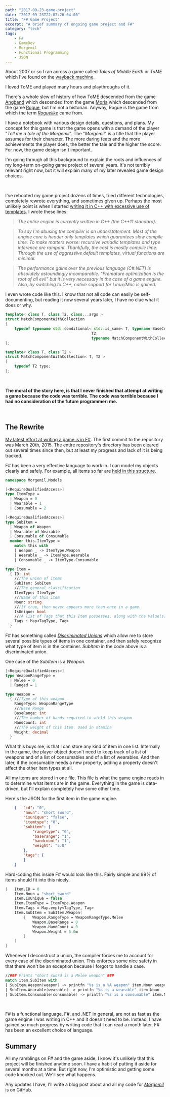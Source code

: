 ```yaml
---
path: "2017-09-23-game-project"
date: "2017-09-23T22:07:26-04:00"
title: "F# Game Project"
excerpt: "A brief summary of ongoing game project and F#"
category: "tech"
tags:
    - F#
    - GameDev
    - Morgemil
    - Functional Programming
    - JSON
---
```


About 2007 or so I ran across a game called _Tales of Middle Earth_ or _ToME_ which I've found on the [wayback machine][0]. 

I loved ToME and played many hours and playthroughs of it.

There's a whole slew of history of how ToME descended from the game [Angband][1] which descended from the game [Moria][2] which descended from the game [Rogue][3], but I'm not a historian. Anyway, Rogue is the game from which the term [_Roguelike_][4] came from.

I have a notebook with various design details, questions, and plans. My concept for this game is that the game opens with a demand of the player "_Tell me a tale of the Morgemil_". The "_Morgemil_" is a title that the player assumes for their character. The more daring feats and the more achievements the player does, the better the tale and the higher the score.  For now, the game design isn't important.

I'm going through all this background to explain the roots and influences of my long-term on-going game project of several years. It's not terribly relevant right now, but it will explain many of my later revealed game design choices.

<br/>

I've rebooted my game project dozens of times, tried different technologies, completely rewrote everything, and sometimes given up. Perhaps the most unlikely point is when I started [writing it in C++ with excessive use of templates][5]. I wrote these lines:

> _The entire engine is currently written in C++ (the C++11 standard)._

> _To say I'm abusing the compiler is an understatement. Most of the engine core is header only templates which guarantees slow compile time. To make matters worse: recursive variadic templates and type inference are rampant. Thankfully, the cost is mostly compile time. Through the use of aggressive default templates, virtual functions are minimal._

> _The performance gains over the previous language (C#.NET) is absolutely astoundingly incomparable. "Premature optimization is the root of all evil" but it is very necessary in the case of a game engine. Also, by switching to C++, native support for Linux/Mac is gained._

I even wrote code like this.  I know that not all code can easily be self-documenting, but reading it now several years later, I have no clue what it does or why.
```cpp
template< class T, class T2, class...args >
struct MatchComponentWithCollection
{
    typedef typename std::conditional< std::is_same< T, typename BaseComponentType<T2>::ComponentType >::value,
                                      T2,
                                      typename MatchComponentWithCollection< T, args... >::type >::type type;
};

template< class T, class T2 >
struct MatchComponentWithCollection< T, T2 >
{
    typedef T2 type;
};
```

<br/>

**The moral of the story here, is that I never finished that attempt at writing a game because the code was terrible. The code was terrible because I had no consideration of the future programmer: me.**

<br/>

## The Rewrite

[My latest effort at writing a game is in F#][6]. The first commit to the repository was March 20th, 2015. The entire repository's directory has been cleared out several times since then, but at least my progress and lack of it is being tracked.


F# has been a very effective language to work in. I can model my objects clearly and safely. For example, all items so far are [held in this structure][7].
```fsharp
namespace Morgemil.Models

[<RequireQualifiedAccess>]
type ItemType = 
  | Weapon = 0
  | Wearable = 1
  | Consumable = 2

[<RequireQualifiedAccess>]
type SubItem =
  | Weapon of Weapon
  | Wearable of Wearable
  | Consumable of Consumable
  member this.ItemType =
    match this with
    | Weapon _ -> ItemType.Weapon
    | Wearable _ -> ItemType.Wearable
    | Consumable _ -> ItemType.Consumable

type Item =
  { ID: int
    ///The union of items
    SubItem: SubItem
    ///The general classification
    ItemType: ItemType
    ///Name of this item
    Noun: string
    ///If true, then never appears more than once in a game.
    IsUnique: bool
    ///A list of Tags that this Item possesses, along with the Value(s)
    Tags : Map<TagType, Tag>    
  }
```

F# has something called [_Discriminated Unions_][8] which allow me to store several possible types of items in one container, and then safely recognize what type of item is in the container. _SubItem_ in the code above is a discriminated union.

One case of the _SubItem_ is a _Weapon_.
```fsharp
[<RequireQualifiedAccess>]
type WeaponRangeType =
  | Melee = 0
  | Ranged = 1

type Weapon =
  { ///Type of this weapon
    RangeType: WeaponRangeType
    ///Base Range
    BaseRange: int
    ///The number of hands required to wield this weapon
    HandCount: int
    ///The weight of this item. Used in stamina
    Weight: decimal
  }
```

What this buys me, is that I can store any kind of item in one list. Internally in the game, the player object doesn't need to keep track of a list of weapons and of a list of consumables and of a list of wearables. And then later, if the consumable needs a new property, adding a property doesn't affect the other item types at all.

All my items are stored in one file. This file is what the game engine reads in to determine what items are in the game. Everything in the game is data-driven, but I'll explain completely how some other time. 

Here's the JSON for the first item in the game engine.
```json
	{	"id": "0",
		"noun": "short sword",
		"isunique": "false",
		"itemtype": "0",
		"subitem": {
			"rangetype": "0",
			"baserange": "1",
			"handcount": "1",
			"weight": "5.0"
		},
		"tags": {
		}
	}
```

Hard-coding this inside F# would look like this. Fairly simple and 99% of items should fit into this nicely.
```fsharp
{   Item.ID = 0
    Item.Noun = "short sword"
    Item.IsUnique = false
    Item.ItemType = ItemType.Weapon
    Item.Tags = Map.empty<TagType, Tag>
    Item.SubItem = SubItem.Weapon(
        {   Weapon.RangeType = WeaponRangeType.Melee
            Weapon.BaseRange = 0
            Weapon.HandCount = 0
            Weapon.Weight = 5.0m
        }
    )
}
```
Whenever I deconstruct a union, the compiler forces me to account for every case of the discriminated union. This enforces some nice safety in that there won't be an exception because I forgot to handle a case.

```fsharp
//### Prints "short sword is a Melee weapon" ###
match item.SubItem with
| SubItem.Weapon(weapon) -> printfn "%s is a %A weapon" item.Noun weapon.RangeType
| SubItem.Wearable(wearable) -> printfn "%s is a wearable" item.Noun
| SubItem.Consumable(consumable) -> printfn "%s is a consumable" item.Noun
```

<br/>

F# is a functional language. F#, and .NET in general, are not as fast as the game engine I was writing in C++ and it doesn't need to be. Instead, I have gained so much progress by writing code that I can read a month later. F# has been an excellent choice of language.

## Summary

All my ramblings on F# and the game aside, I know it's unlikely that this project will be finished anytime soon. I have a habit of putting it aside for several months at a time. But right now, I'm optimistic and getting some code knocked out. We'll see what happens.

Any updates I have, I'll write a blog post about and all my code for [_Morgemil_][6] is on GitHub.

[0]: https://web.archive.org/web/20080820000454/http://t-o-m-e.net/
[1]: http://www.roguebasin.com/index.php?title=Angband
[2]: http://www.roguebasin.com/index.php?title=Moria
[3]: http://www.roguebasin.com/index.php?title=Rogue
[4]: https://en.wikipedia.org/wiki/Roguelike
[5]: https://bitbucket.org/teammorgemil/morgemil
[6]: https://github.com/DanielOliver/Morgemil
[7]: https://github.com/DanielOliver/Morgemil/blob/d29e26ad5a62da94c7e6d42095feb51284d800d5/Models/Item.fs
[8]: https://fsharpforfunandprofit.com/posts/discriminated-unions/

